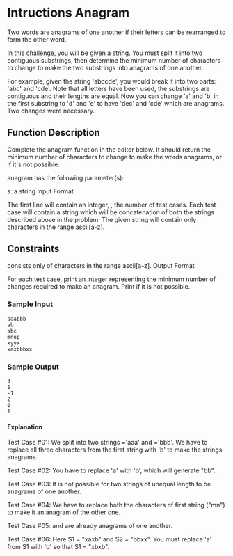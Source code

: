# Intructions Anagram
Two words are anagrams of one another if their letters can be rearranged to form the other word.

In this challenge, you will be given a string. You must split it into two contiguous substrings, then determine the minimum number of characters to change to make the two substrings into anagrams of one another.

For example, given the string 'abccde', you would break it into two parts: 'abc' and 'cde'. Note that all letters have been used, the substrings are contiguous and their lengths are equal. Now you can change 'a' and 'b' in the first substring to 'd' and 'e' to have 'dec' and 'cde' which are anagrams. Two changes were necessary.

## Function Description

Complete the anagram function in the editor below. It should return the minimum number of characters to change to make the words anagrams, or  if it's not possible.

anagram has the following parameter(s):

s: a string
Input Format

The first line will contain an integer, , the number of test cases.
Each test case will contain a string  which will be concatenation of both the strings described above in the problem.
The given string will contain only characters in the range ascii[a-z].

## Constraints


 consists only of characters in the range ascii[a-z].
Output Format

For each test case, print an integer representing the minimum number of changes required to make an anagram. Print  if it is not possible.

### Sample Input
```
aaabbb
ab
abc
mnop
xyyx
xaxbbbxx
```
### Sample Output
```
3
1
-1
2
0
1
```

#### Explanation

Test Case #01: We split  into two strings ='aaa' and ='bbb'. We have to replace all three characters from the first string with 'b' to make the strings anagrams.

Test Case #02: You have to replace 'a' with 'b', which will generate "bb".

Test Case #03: It is not possible for two strings of unequal length to be anagrams of one another.

Test Case #04: We have to replace both the characters of first string ("mn") to make it an anagram of the other one.

Test Case #05:  and  are already anagrams of one another.

Test Case #06: Here S1 = "xaxb" and S2 = "bbxx". You must replace 'a' from S1 with 'b' so that S1 = "xbxb".